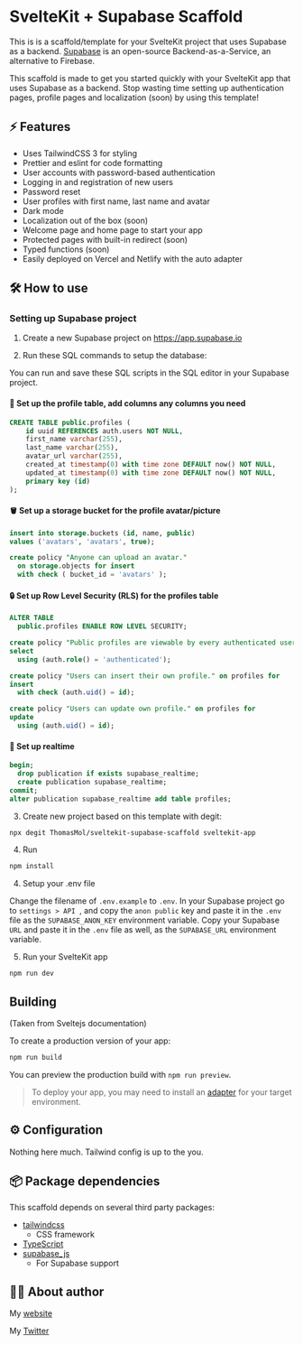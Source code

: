 # SvelteKit + Supabase Scaffold

This is is a scaffold/template for your SvelteKit project that uses Supabase as a backend.
[Supabase](https://supabase.com/) is an open-source Backend-as-a-Service, an alternative to Firebase. 

This scaffold is made to get you started quickly with your SvelteKit app that uses Supabase as a backend. Stop wasting time setting up authentication pages, profile pages and localization (soon) by using this template! 

## ⚡️ Features
* Uses TailwindCSS 3 for styling
* Prettier and eslint for code formatting
* User accounts with password-based authentication
* Logging in and registration of new users 
* Password reset
* User profiles with first name, last name and avatar
* Dark mode 
* Localization out of the box (soon)
* Welcome page and home page to start your app
* Protected pages with built-in redirect (soon)
* Typed functions (soon)
* Easily deployed on Vercel and Netlify with the auto adapter


## 🛠 How to use
### Setting up Supabase project
1. Create a new Supabase project on https://app.supabase.io

2. Run these SQL commands to setup the database:

You can run and save these SQL scripts in the SQL editor in your Supabase project.

#### 👤 Set up the profile table, add columns any columns you need
```sql
CREATE TABLE public.profiles (
    id uuid REFERENCES auth.users NOT NULL,
    first_name varchar(255),
    last_name varchar(255),
    avatar_url varchar(255),    
    created_at timestamp(0) with time zone DEFAULT now() NOT NULL,
    updated_at timestamp(0) with time zone DEFAULT now() NOT NULL,
    primary key (id)
);
```

#### 🪣 Set up a storage bucket for the profile avatar/picture
```sql 
insert into storage.buckets (id, name, public)
values ('avatars', 'avatars', true);

create policy "Anyone can upload an avatar."
  on storage.objects for insert
  with check ( bucket_id = 'avatars' );
```

#### 🔒 Set up Row Level Security (RLS) for the profiles table
```sql
ALTER TABLE
  public.profiles ENABLE ROW LEVEL SECURITY;

create policy "Public profiles are viewable by every authenticated user." on profiles for
select
  using (auth.role() = 'authenticated');

create policy "Users can insert their own profile." on profiles for
insert
  with check (auth.uid() = id);

create policy "Users can update own profile." on profiles for
update
  using (auth.uid() = id);
```

#### 🔁 Set up realtime
```sql
begin;
  drop publication if exists supabase_realtime;
  create publication supabase_realtime;
commit;
alter publication supabase_realtime add table profiles;
```

3. Create new project based on this template with degit:
```bash
npx degit ThomasMol/sveltekit-supabase-scaffold sveltekit-app
 ```
4. Run 
```bash 
npm install
```

4. Setup your .env file

Change the filename of ```.env.example``` to ```.env```.
In your Supabase project go to ```settings > API ```, and copy the ```anon public``` key and paste it in the ```.env``` file as the `SUPABASE_ANON_KEY` environment variable. Copy your Supabase ```URL``` and paste it in the ```.env``` file as well, as the `SUPABASE_URL` environment variable.

5. Run your SvelteKit app
```bash
npm run dev
```

## Building

(Taken from Sveltejs documentation)

To create a production version of your app:

```bash
npm run build
```

You can preview the production build with `npm run preview`.

> To deploy your app, you may need to install an [adapter](https://kit.svelte.dev/docs/adapters) for your target environment.

## ⚙️ Configuration

Nothing here much. Tailwind config is up to the you.

## 📦 Package dependencies

This scaffold depends on several third party packages:

* [tailwindcss](https://tailwindcss.com/)
  * CSS framework
* [TypeScript](https://www.typescriptlang.org/)
* [supabase_js](https://github.com/supabase/supabase-js)
  * For Supabase support

## 👨‍💻 About author

My [website](https://thomasmol.com)

My [Twitter](https://twitter.com/thomas_a_mol)